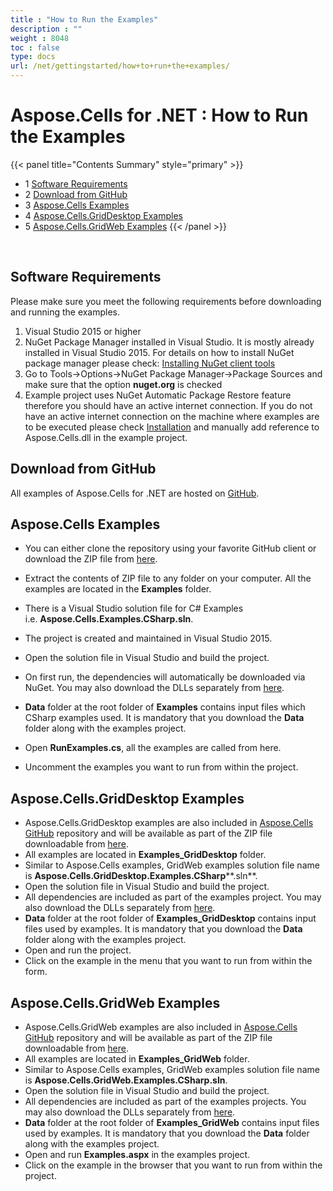 ```yaml
---
title : "How to Run the Examples" 
description : "" 
weight : 8048 
toc : false
type: docs
url: /net/gettingstarted/how+to+run+the+examples/
---
```


# Aspose.Cells for .NET : How to Run the Examples


{{< panel title="Contents Summary" style="primary" >}}
*   1 [Software Requirements](#software-requirements)
*   2 [Download from GitHub](#download-from-github)
*   3 [Aspose.Cells Examples](#aspose.cells-examples)
*   4 [Aspose.Cells.GridDesktop Examples](#aspose.cells.griddesktop-examples)
*   5 [Aspose.Cells.GridWeb Examples](#aspose.cells.gridweb-examples)
{{< /panel >}}
 

 

## Software Requirements

Please make sure you meet the following requirements before downloading and running the examples.

1.  Visual Studio 2015 or higher
2.  NuGet Package Manager installed in Visual Studio. It is mostly already installed in Visual Studio 2015. For details on how to install NuGet package manager please check: [Installing NuGet client tools](https://docs.microsoft.com/en-us/nuget/guides/install-nuget)
3.  Go to Tools->Options->NuGet Package Manager->Package Sources and make sure that the option **nuget.org** is checked
4.  Example project uses NuGet Automatic Package Restore feature therefore you should have an active internet connection. If you do not have an active internet connection on the machine where examples are to be executed please check [Installation](https://docs2.aspose.com/cells/net/gettingstarted/installationanddeployment/) and manually add reference to Aspose.Cells.dll in the example project.

## Download from GitHub

All examples of Aspose.Cells for .NET are hosted on [GitHub](https://github.com/aspose-cells/Aspose.Cells-for-.NET).

## Aspose.Cells Examples

*   You can either clone the repository using your favorite GitHub client or download the ZIP file from [here](https://github.com/aspose-cells/Aspose.Cells-for-.NET/archive/master.zip).
    
*   Extract the contents of ZIP file to any folder on your computer. All the examples are located in the **Examples** folder.
*   There is a Visual Studio solution file for C# Examples i.e. **Aspose.Cells.Examples.CSharp.sln**.
*   The project is created and maintained in Visual Studio 2015.
*   Open the solution file in Visual Studio and build the project.
*   On first run, the dependencies will automatically be downloaded via NuGet. You may also download the DLLs separately from [here](https://downloads.aspose.com/cells/net).
*   **Data** folder at the root folder of **Examples** contains input files which CSharp examples used. It is mandatory that you download the **Data** folder along with the examples project.
*   Open **RunExamples.cs**, all the examples are called from here.
*   Uncomment the examples you want to run from within the project.

## Aspose.Cells.GridDesktop Examples

*   Aspose.Cells.GridDesktop examples are also included in [Aspose.Cells GitHub](https://github.com/aspose-cells/Aspose.Cells-for-.NET) repository and will be available as part of the ZIP file downloadable from [here](https://github.com/aspose-cells/Aspose.Cells-for-.NET/archive/master.zip).
*   All examples are located in **Examples\_GridDesktop** folder.
*   Similar to Aspose.Cells examples, GridWeb examples solution file name is **Aspose.Cells.GridDesktop.Examples.CSharp****.sln**.
*   Open the solution file in Visual Studio and build the project.
*   All dependencies are included as part of the examples project. You may also download the DLLs separately from [here](https://downloads.aspose.com/cells/net).
*   **Data** folder at the root folder of **Examples\_GridDesktop** contains input files used by examples. It is mandatory that you download the **Data** folder along with the examples project.
*   Open and run the project.
*   Click on the example in the menu that you want to run from within the form.

## Aspose.Cells.GridWeb Examples

*   Aspose.Cells.GridWeb examples are also included in [Aspose.Cells GitHub](https://github.com/aspose-cells/Aspose.Cells-for-.NET) repository and will be available as part of the ZIP file downloadable from [here](https://github.com/aspose-cells/Aspose.Cells-for-.NET/archive/master.zip).
*   All examples are located in **Examples\_GridWeb** folder.
*   Similar to Aspose.Cells examples, GridWeb examples solution file name is **Aspose.Cells.GridWeb.Examples.CSharp.sln**.
*   Open the solution file in Visual Studio and build the project.
*   All dependencies are included as part of the examples projects. You may also download the DLLs separately from [here](https://downloads.aspose.com/cells/net).
*   **Data** folder at the root folder of **Examples\_GridWeb** contains input files used by examples. It is mandatory that you download the **Data** folder along with the examples project.
*   Open and run **Examples.aspx** in the examples project.
*   Click on the example in the browser that you want to run from within the project.

